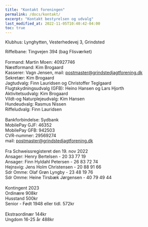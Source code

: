 ```yaml
---
title: "Kontakt foreningen"
permalink: /docs/kontakt/
excerpt: "Kontakt bestyrelsen og udvalg"
last_modified_at: 2022-11-05T10:40:42-04:00
toc: true
---
```

Klubhus: Lynghytten, Vesterhedevej 3, Grindsted<br />

Riffelbane: Tingvejen 394 (bag Flisværket)<br />
<br />
Formand: Martin Moen: 40927746<br />
Næstformand: Kim Brogaard<br />
Kasserer: Vagn Jensen, mail: postmaster@grindstedjagtforening.dk<br />
Sekretær: Kim Brogaard<br />
Jagtudvalg: Finn Lauridsen og Christoffer Teglgaard<br />
Flugtskydningsudvalg (GFB): Heino Hansen og Lars Hjorth<br />
Aktivitetsudvalg: Kim Brogaard<br />
Vildt-og Naturplejeudvalg: Kim Hansen<br />
Hundeudvalg: Rasmus Nissen<br />
Riffeludvalg: Finn Lauridsen<br />
<br />
Bankforbindelse: Sydbank<br />
MobilePay GJF: 46352<br />
MobilePay GFB: 942503<br />
CVR-nummer: 29569274<br />
mail: postmaster@grindstedjagtforening.dk<br />
<br />
Fra Schweissregisteret den 19. nov 2022<br />
Ansager: Henry Bertelsen - 20 33 77 19<br />
Ansager: Finn Hyldahl Petersen - 26 83 72 74<br />
Hejnsvig: Jens Holm Christensen - 20 88 91 66<br />
Sdr Omme: Olaf Grøn Lyngby - 23 48 19 76<br />
Sdr Omme: Heine Tirsbæk Jørgensen - 40 79 49 44<br />
<br />
Kontingent 2023<br />
Ordinære	908kr<br />
Husstand	500kr<br />
Senior - Født 1948 eller tidl. 572kr<br />	
Ekstraordinær	144kr<br />
Ungdom 16-25 år	488kr<br />

